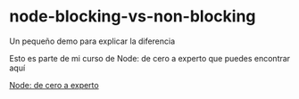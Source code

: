 # node-blocking-vs-non-blocking
Un pequeño demo para explicar la diferencia

Esto es parte de mi curso de Node: de cero a experto que puedes encontrar aquí

[Node: de cero a experto](https://fernando-herrera.com/#/curso/node-cero-experto)
